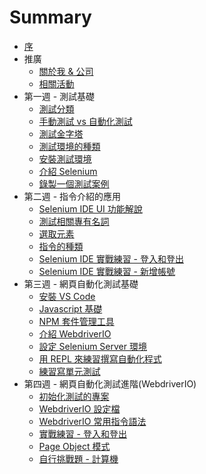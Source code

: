 # Summary

* [序](README.md)
* 推廣
    * [關於我 & 公司](promotion/about-me.md)
    * [相關活動](promotion/activity.md)
* 第一週 - 測試基礎
    * [測試分類](foundation/categories.md)
    * [手動測試 vs 自動化測試](foundation/manual-vs-automation-testing.md)
    * [測試金字塔](foundation/test-pyramid.md)
    * [測試環境的種類](foundation/test-env.md)
    * [安裝測試環境](install/README.md)
    * [介紹 Selenium](selenium/README.md)
    * [錄製一個測試案例](selenium/record.md)
* 第二週 - 指令介紹的應用
    * [Selenium IDE UI 功能解說](selenium/selenium-ide.md)
    * [測試相關專有名詞](foundation/terms.md)
    * [選取元素](element/selector.md)
    * [指令的種類](element/commend-type.md)
    * [Selenium IDE 實戰練習 - 登入和登出](practices/selenium-ide/ex01.md)
    * [Selenium IDE 實戰練習 - 新增帳號](practices/selenium-ide/ex02.md)
* 第三週 - 網頁自動化測試基礎
    * [安裝 VS Code](install/vscode.md)
    * [Javascript 基礎](foundation/js.md)
    * [NPM 套件管理工具](mise/npm.md)
    * [介紹 WebdriverIO](webdriverio/README.md)
    * [設定 Selenium Server 環境](selenium/server.md)
    * [用 REPL 來練習撰寫自動化程式](webdriverio/repl.md)
    * [練習寫單元測試](webdriverio/mocha.md)
* 第四週 - 網頁自動化測試進階(WebdriverIO)
    * [初始化測試的專案](webdriverio/init.md)
    * [WebdriverIO 設定檔](webdriverio/conf.md)
    * [WebdriverIO 常用指令語法](webdriverio/commend.md)
    * [實戰練習 - 登入和登出](webdriverio/ex01.md)
    * [Page Object 模式](webdriverio/page-object-pattern.md)
    * [自行挑戰題 - 計算機](webdriverio/ex02.md)